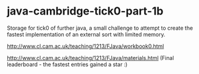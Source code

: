 java-cambridge-tick0-part-1b
============================

Storage for tick0 of further java, a small challenge to attempt to create the fastest implementation of an external sort with limited memory.

http://www.cl.cam.ac.uk/teaching/1213/FJava/workbook0.html

http://www.cl.cam.ac.uk/teaching/1213/FJava/materials.html (Final leaderboard - the fastest entries gained a star :)
